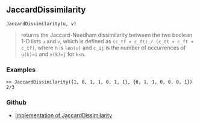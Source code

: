 ## JaccardDissimilarity

```
JaccardDissimilarity(u, v)
```

> returns the Jaccard-Needham dissimilarity between the two boolean 1-D lists `u` and `v`, which is defined as `(c_tf + c_ft) / (c_tt + c_ft + c_tf)`, where n is `len(u)` and `c_ij` is the number of occurrences of `u(k)=i` and `v(k)=j` for `k<n`.

### Examples

```
>> JaccardDissimilarity({1, 0, 1, 1, 0, 1, 1}, {0, 1, 1, 0, 0, 0, 1})
2/3
```

### Github

* [Implementation of JaccardDissimilarity](https://github.com/axkr/symja_android_library/blob/master/symja_android_library/matheclipse-core/src/main/java/org/matheclipse/core/builtin/Combinatoric.java#L965) 
